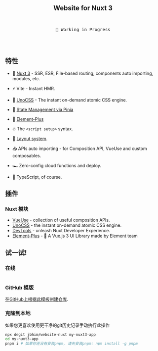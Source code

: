 <h2 align="center">
Website for Nuxt 3
</h2><br>

<pre align="center">
🧪 Working in Progress
</pre>

<p align="center">
<br><br>
<a href="https://github.com/jbhim/website-nuxt"><img src="https://developer.stackblitz.com/img/open_in_stackblitz.svg" alt=""></a>
</p>

## 特性

- 💚 [Nuxt 3](https://nuxt.com/) - SSR, ESR, File-based routing, components auto importing, modules, etc.

- ⚡️ Vite - Instant HMR.

- 🎨 [UnoCSS](https://github.com/unocss/unocss) - The instant on-demand atomic CSS engine.

- 🍍 [State Management via Pinia](https://github.com/vuejs/pinia)

- 🎉 [Element-Plus](https://github.com/element-plus/element-plus)

- 🔥 The `<script setup>` syntax.

- 📑 [Layout system](./layouts).

- 📥 APIs auto importing - for Composition API, VueUse and custom composables.

- 🏎 Zero-config cloud functions and deploy.

- 🦾 TypeScript, of course.

## 插件

### Nuxt 模块

- [VueUse](https://github.com/vueuse/vueuse) - collection of useful composition APIs.
- [UnoCSS](https://github.com/unocss/unocss) - the instant on-demand atomic CSS engine.
- [DevTools](https://github.com/nuxt/devtools) - unleash Nuxt Developer Experience.
- [Element-Plus](https://github.com/element-plus/element-plus) - 🎉 A Vue.js 3 UI Library made by Element team

## 试一试!

### 在线

<a href="https://github.com/jbhim/website-nuxt"><img src="https://developer.stackblitz.com/img/open_in_stackblitz.svg" alt=""></a>

### GitHub 模版

[在GitHub上根据此模板创建仓库](https://github.com/jbhim/website-nuxt/generate).

### 克隆到本地

如果您更喜欢使用更干净的git历史记录手动执行此操作

```bash
npx degit jbhim/website-nuxt my-nuxt3-app
cd my-nuxt3-app
pnpm i # 如果你还没有安装pnpm, 请先安装pnpm: npm install -g pnpm
```

